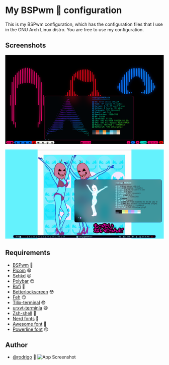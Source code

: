 
# My BSPwm 🎼 configuration

This is my BSPwm configuration, which has the configuration files that I use in the GNU Arch Linux distro.
You are free to use my configuration. 


## Screenshots

![App Screenshot](https://github.com/shapzo/Dotfiles_BSPwm/blob/main/Screeshot/Arch-BSPwm%20(3).png?raw=true)

![App Screenshot](https://github.com/shapzo/Dotfiles_BSPwm/blob/main/Screeshot/Arch-BSPwm%20(2).png?raw=true)


## Requirements

 - [BSPwm](https://github.com/phuhl/bspwm-rounded) 🎼 
 - [Picom](https://github.com/ibhagwan/picom) 😁
 - [Sxhkd](https://github.com/baskerville/sxhkd) 😉
 - [Polybar](https://github.com/polybar/polybar) 😊
 - [Rofi](https://github.com/davatorium/rofi) 🙂
 - [Betterlockscreen](https://github.com/betterlockscreen/betterlockscreen) 😳
 - [Feh](https://feh.finalrewind.org/) 😏
 - [Tilix-terminal](https://gnunn1.github.io/tilix-web/) 😎
 - [urxvt-terminla](http://software.schmorp.de/pkg/rxvt-unicode.html) 😅
 - [Zsh-shell](https://www.zsh.org/) 🤗
 - [Nerd fonts](https://www.nerdfonts.com/#home) 🤩
 - [Awesome font](https://fontawesome.com/download) 🤤
 - [Powerline font](https://github.com/powerline/fonts) 😝



## Author

- [@rodrigo](https://github.com/shapzo) 🐾
![App Screenshot](https://avatars.githubusercontent.com/u/85635398?v=4)

